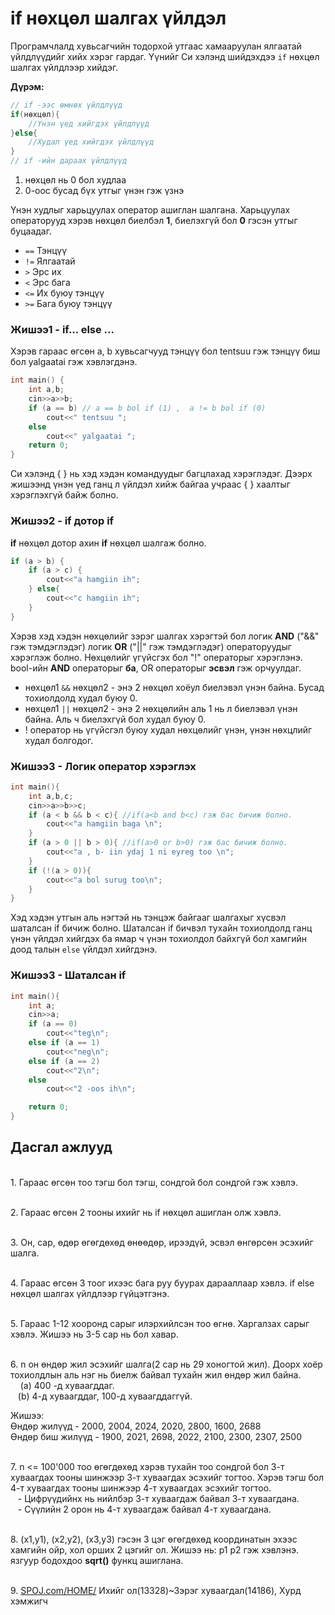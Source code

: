 # if нөхцөл шалгах үйлдэл

Програмчлалд хувьсагчийн тодорхой утгаас хамааруулан ялгаатай үйлдлүүдийг хийх хэрэг гардаг. Үүнийг Си хэлэнд шийдэхдээ `if` нөхцөл шалгах үйлдлээр хийдэг.

**Дүрэм:** 
```c
// if -ээс өмнөх үйлдлүүд
if(нөхцөл){
    //Үнэн үед хийгдэх үйлдлүүд
}else{
    //Худал үед хийгдэх үйлдлүүд
}
// if -ийн дараах үйлдлүүд
```

1. нөхцөл нь 0 бол худлаа
2. 0-оос бусад бүх утгыг үнэн гэж үзнэ

Үнэн худлыг харьцуулах оператор ашиглан шалгана. Харьцуулах операторууд хэрэв нөхцөл биелбэл **1**, биелэхгүй бол **0** гэсэн утгыг буцаадаг.

- `==` Тэнцүү
- `!=` Ялгаатай
- `>`  Эрс их
- `<`  Эрс бага
- `<=` Их буюу тэнцүү
- `>=` Бага буюу тэнцүү 

### Жишээ1 - if... else ...
Хэрэв гараас өгсөн a, b хувьсагчууд тэнцүү бол tentsuu гэж тэнцүү биш бол yalgaatai гэж хэвлэгдэнэ. 
```c
int main() {
    int a,b; 
    cin>>a>>b;
    if (a == b) // a == b bol if (1) ,  a != b bol if (0)
        cout<<" tentsuu ";
    else
        cout<<" yalgaatai ";
    return 0;
}
```
Си хэлэнд { } нь хэд хэдэн командуудыг багцлахад хэрэглэдэг. Дээрх жишээнд үнэн үед ганц л үйлдэл хийж байгаа учраас { } хаалтыг хэрэглэхгүй байж болно. 

### Жишээ2 - if дотор if
**if** нөхцөл дотор ахин **if** нөхцөл шалгаж болно.

```c
if (a > b) {
    if (a > c) {
        cout<<"a hamgiin ih";
    } else{
        cout<<"c hamgiin ih";
    }
}
```

Хэрэв хэд хэдэн нөхцөлийг зэрэг шалгах хэрэгтэй бол логик **AND** ("&&" гэж тэмдэглэдэг) логик **OR** ("||" гэж тэмдэглэдэг) операторуудыг хэрэглэж болно. Нөхцөлийг үгүйсгэх бол "!" операторыг хэрэглэнэ. bool-ийн **AND** операторыг **ба**, OR операторыг **эсвэл** гэж орчуулдаг.


- нөхцөл1 `&&` нөхцөл2 - энэ 2 нөхцөл хоёул биелэвэл үнэн байна. Бусад тохиолдолд худал буюу 0.
- нөхцөл1 `||` нөхцөл2 - энэ 2 нөхцөлийн аль 1 нь л биелэвэл үнэн байна. Аль ч биелэхгүй бол худал буюу 0. 
- ! оператор нь үгүйсгэл буюу худал нөхцөлийг үнэн, үнэн нөхцлийг худал болгодог.

### Жишээ3 - Логик оператор хэрэглэх

```cpp
int main(){
    int a,b,c;
    cin>>a>>b>>c;
    if (a < b && b < c){ //if(a<b and b<c) гэж бас бичиж болно.
        cout<<"a hamgiin baga \n";
    }
    if (a > 0 || b > 0){ //if(a>0 or b>0) гэж бас бичиж болно.
        cout<<"a , b- iin ydaj 1 ni eyreg too \n";
    } 
    if (!(a > 0)){
        cout<<"a bol surug too\n";
    }  
}
```

Хэд хэдэн утгын аль нэгтэй нь тэнцэж байгааг шалгахыг хүсвэл шаталсан if бичиж болно. Шаталсан if бичвэл тухайн тохиолдолд ганц үнэн үйлдэл хийгдэх ба ямар ч үнэн тохиолдол байхгүй бол хамгийн доод талын `else` үйлдэл хийгдэнэ. 

### Жишээ3 - Шаталсан if

```cpp
int main(){
    int a; 
    cin>>a;
    if (a == 0)
        cout<<"teg\n";
    else if (a == 1)
        cout<<"neg\n";
    else if (a == 2)
        cout<<"2\n";
    else
        cout<<"2 -oos ih\n"; 

    return 0;
}
```


## Дасгал ажлууд ##

<br>1. Гараас өгсөн тоо тэгш бол тэгш, сондгой бол сондгой гэж хэвлэ.

<br>2. Гараас өгсөн 2 тооны ихийг нь if нөхцөл ашиглан олж хэвлэ.

<br>3. Он, сар, өдөр өгөгдөхөд өнөөдөр, ирээдүй, эсвэл өнгөрсөн эсэхийг шалга.

<br>4. Гараас өгсөн 3 тоог ихээс бага руу буурах дарааллаар хэвлэ. if else нөхцөл шалгах үйлдлээр гүйцэтгэнэ. 

<br>5. Гараас 1-12 хооронд сарыг илэрхийлсэн тоо өгнө. Харгалзах сарыг хэвлэ. Жишээ нь 3-5 сар нь бол хавар. 

<br>6. n он өндөр жил эсэхийг шалга(2 сар нь 29 хоногтой жил). Доорх хоёр тохиолдлын аль нэг нь биелж байвал тухайн жил өндөр жил байна.
<br> &nbsp;&nbsp;&nbsp; (a) 400 -д хуваагддаг. 
<br> &nbsp;&nbsp;&nbsp;(b) 4-д хуваагддаг, 100-д хуваагддаггүй. 

Жишээ: 
<br>Өндөр жилүүд - 2000, 2004, 2024, 2020, 2800, 1600, 2688
<br>Өндөр биш жилүүд - 1900, 2021, 2698, 2022, 2100, 2300, 2307, 2500 


<br>7. n <= 100'000 тоо өгөгдөхөд хэрэв тухайн тоо сондгой бол 3-т хуваагдах тооны шинжээр 3-т хуваагдах эсэхийг тогтоо. Хэрэв тэгш бол 4-т хуваагдах тооны шинжээр 4-т хуваагдах эсэхийг тогтоо. 
    <br> &nbsp;&nbsp;&nbsp;- Цифрүүдийнх нь нийлбэр 3-т хуваагдаж байвал 3-т хуваагдана.
    <br> &nbsp;&nbsp;&nbsp;- Сүүлийн 2 орон нь 4-т хуваагдаж байвал 4-т хуваагдана.

<br>8. (x1,y1), (x2,y2), (x3,y3) гэсэн 3 цэг өгөгдөхөд координатын эхээс хамгийн ойр, хол орших 2 цэгийг ол. Жишээ нь: p1 p2 гэж хэвлэнэ. язгуур бодохдоо **sqrt()** функц ашиглана.

<br>9. [SPOJ.com/HOME/](https://www.spoj.com/HOME/problems/main/) 
Ихийг ол(13328)~Зэрэг хуваагдал(14186), Хурд хэмжигч

